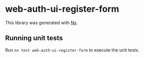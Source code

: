 # web-auth-ui-register-form

This library was generated with [Nx](https://nx.dev).

## Running unit tests

Run `nx test web-auth-ui-register-form` to execute the unit tests.
